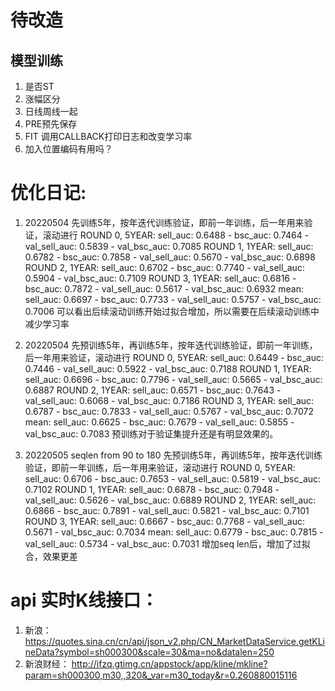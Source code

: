 # 待改造
## 模型训练
1. 是否ST
2. 涨幅区分
3. 日线周线一起
4. PRE预先保存
5. FIT 调用CALLBACK打印日志和改变学习率
6. 加入位置编码有用吗？

# 优化日记:
1. 20220504 先训练5年，按年迭代训练验证，即前一年训练，后一年用来验证，滚动进行 
   ROUND 0, 5YEAR: sell_auc: 0.6488 - bsc_auc: 0.7464 - val_sell_auc: 0.5839 - val_bsc_auc: 0.7085
   ROUND 1, 1YEAR: sell_auc: 0.6782 - bsc_auc: 0.7858 - val_sell_auc: 0.5670 - val_bsc_auc: 0.6898
   ROUND 2, 1YEAR: sell_auc: 0.6702 - bsc_auc: 0.7740 - val_sell_auc: 0.5904 - val_bsc_auc: 0.7109 
   ROUND 3, 1YEAR: sell_auc: 0.6816 - bsc_auc: 0.7872 - val_sell_auc: 0.5617 - val_bsc_auc: 0.6932
   mean:           sell_auc: 0.6697 - bsc_auc: 0.7733 - val_sell_auc: 0.5757 - val_bsc_auc: 0.7006
   可以看出后续滚动训练开始过拟合增加，所以需要在后续滚动训练中减少学习率
   
2. 20220504 先预训练5年，再训练5年，按年迭代训练验证，即前一年训练，后一年用来验证，滚动进行 
   ROUND 0, 5YEAR: sell_auc: 0.6449 - bsc_auc: 0.7446 - val_sell_auc: 0.5922 - val_bsc_auc: 0.7188
   ROUND 1, 1YEAR: sell_auc: 0.6696 - bsc_auc: 0.7796 - val_sell_auc: 0.5665 - val_bsc_auc: 0.6887
   ROUND 2, 1YEAR: sell_auc: 0.6571 - bsc_auc: 0.7643 - val_sell_auc: 0.6068 - val_bsc_auc: 0.7186
   ROUND 3, 1YEAR: sell_auc: 0.6787 - bsc_auc: 0.7833 - val_sell_auc: 0.5767 - val_bsc_auc: 0.7072
   mean:           sell_auc: 0.6625 - bsc_auc: 0.7679 - val_sell_auc: 0.5855 - val_bsc_auc: 0.7083
   预训练对于验证集提升还是有明显效果的。
   
3. 20220505 seqlen from 90 to 180 先预训练5年，再训练5年，按年迭代训练验证，即前一年训练，后一年用来验证，滚动进行 
   ROUND 0, 5YEAR: sell_auc: 0.6706 - bsc_auc: 0.7653 - val_sell_auc: 0.5819 - val_bsc_auc: 0.7102
   ROUND 1, 1YEAR: sell_auc: 0.6878 - bsc_auc: 0.7948 - val_sell_auc: 0.5626 - val_bsc_auc: 0.6889
   ROUND 2, 1YEAR: sell_auc: 0.6866 - bsc_auc: 0.7891 - val_sell_auc: 0.5821 - val_bsc_auc: 0.7101
   ROUND 3, 1YEAR: sell_auc: 0.6667 - bsc_auc: 0.7768 - val_sell_auc: 0.5671 - val_bsc_auc: 0.7034
   mean:           sell_auc: 0.6779 - bsc_auc: 0.7815 - val_sell_auc: 0.5734 - val_bsc_auc: 0.7031
   增加seq len后，增加了过拟合，效果更差
# api 实时K线接口：
1. 新浪：
https://quotes.sina.cn/cn/api/json_v2.php/CN_MarketDataService.getKLineData?symbol=sh000300&scale=30&ma=no&datalen=250
2. 新浪财经：
http://ifzq.gtimg.cn/appstock/app/kline/mkline?param=sh000300,m30,,320&_var=m30_today&r=0.260880015116